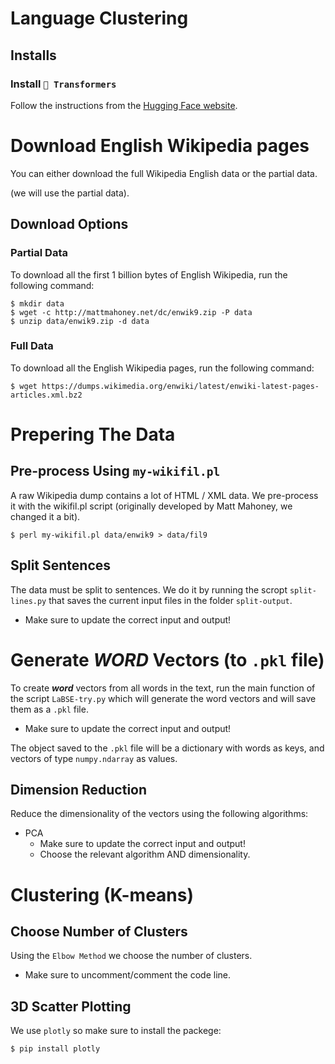 [//]: # (<style>)

[//]: # (ul.star{list-style: none;})

[//]: # (ul.star li::before{)

[//]: # (    content: "\272A";)

[//]: # (    color: orange;)

[//]: # (    font-weight: bold;)

[//]: # (    font-size: 18px;)

[//]: # (    display: inline-block; )

[//]: # (    width: 1.5em;)

[//]: # (    margin-left: 1em;)

[//]: # (})

[//]: # (</style>)

# Language Clustering

## Installs

### Install `🤗 Transformers`

Follow the instructions from the [Hugging Face website](https://huggingface.co/docs/transformers/installation).

# Download English Wikipedia pages

You can either download the full Wikipedia English data or the partial data.

(we will use the partial data).

## Download Options

### Partial Data

To download all the first 1 billion bytes of English Wikipedia, run the following command:

```
$ mkdir data
$ wget -c http://mattmahoney.net/dc/enwik9.zip -P data
$ unzip data/enwik9.zip -d data
```

### Full Data

To download all the English Wikipedia pages, run the following command:

```
$ wget https://dumps.wikimedia.org/enwiki/latest/enwiki-latest-pages-articles.xml.bz2
```

# Prepering The Data

## Pre-process Using `my-wikifil.pl`

A raw Wikipedia dump contains a lot of HTML / XML data.
We pre-process it with the wikifil.pl script
(originally developed by Matt Mahoney, we changed it a bit).

```
$ perl my-wikifil.pl data/enwik9 > data/fil9
```

## Split Sentences

The data must be split to sentences. We do it by running the scropt `split-lines.py` that saves the current input files
in the folder `split-output`.

* Make sure to update the correct input and output!

[//]: # (<ul class="star">)

[//]: # (  <li>Make sure to update the correct input and output!</li>)

[//]: # (</ul>)

# Generate ***WORD*** Vectors (to `.pkl` file)

To create ***word*** vectors from all words in the text, run the main function of the script `LaBSE-try.py` which will
generate the word vectors and will save them as a `.pkl` file.

* Make sure to update the correct input and output!

[//]: # (<ul class="star">)

[//]: # (    <li>Make sure to update the correct input and output!</li>)

[//]: # (</ul>)

The object saved to the `.pkl` file will be a dictionary with words as keys, and vectors of type `numpy.ndarray` as
values.

## Dimension Reduction

Reduce the dimensionality of the vectors using the following algorithms:

* PCA
    * Make sure to update the correct input and output!
    * Choose the relevant algorithm AND dimensionality.

[//]: # (<ul class="star">)

[//]: # (    <li>Make sure to update the correct input and output!</li>)

[//]: # (    <li>Choose the relevant algorithm AND dimensionality.</li>)

[//]: # (</ul>)

# Clustering (K-means)

## Choose Number of Clusters

Using the `Elbow Method` we choose the number of clusters.

* Make sure to uncomment/comment the code line.

[//]: # (<ul class="star">)

[//]: # (    <li>Make sure to uncomment/comment the code line.</li>)

[//]: # (</ul>)

## 3D Scatter Plotting

We use `plotly` so make sure to install the packege:

```
$ pip install plotly
```

